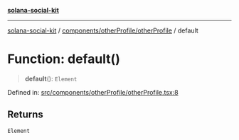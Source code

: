 [**solana-social-kit**](../../../../README.md)

***

[solana-social-kit](../../../../README.md) / [components/otherProfile/otherProfile](../README.md) / default

# Function: default()

> **default**(): `Element`

Defined in: [src/components/otherProfile/otherProfile.tsx:8](https://github.com/SendArcade/solana-social-starter/blob/03568260ca96ed63f77049843c721de1cb011893/src/components/otherProfile/otherProfile.tsx#L8)

## Returns

`Element`

